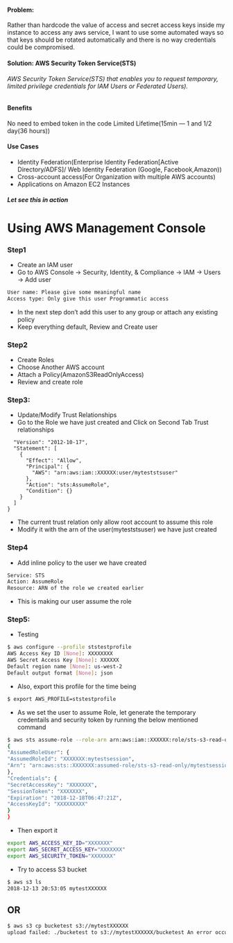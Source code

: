 #### Problem: 
Rather than hardcode the value of access and secret access keys inside my instance to access any aws service, I want to use some automated ways so that keys should be rotated automatically and there is no way credentials could be compromised.

#### Solution: AWS Security Token Service(STS)

###### AWS Security Token Service(STS) that enables you to request temporary, limited privilege credentials for IAM Users or Federated Users).

#### Benefits
No need to embed token in the code
Limited Lifetime(15min — 1 and 1/2 day(36 hours))

#### Use Cases
* Identity Federation(Enterprise Identity Federation[Active Directory/ADFS]/ Web Identity Federation (Google, Facebook,Amazon))
* Cross-account access(For Organization with multiple AWS accounts)
* Applications on Amazon EC2 Instances
##### Let see this in action

# Using AWS Management Console

### Step1
* Create an IAM user
* Go to AWS Console → Security, Identity, & Compliance → IAM → Users → Add user
```sh
User name: Please give some meaningful name
Access type: Only give this user Programmatic access
```
* In the next step don’t add this user to any group or attach any existing policy
* Keep everything default, Review and Create user

### Step2

* Create Roles
* Choose Another AWS account
* Attach a Policy(AmazonS3ReadOnlyAccess)
* Review and create role

### Step3:

* Update/Modify Trust Relationships
* Go to the Role we have just created and Click on Second Tab Trust relationships
```sh{
  "Version": "2012-10-17",
  "Statement": [
    {
      "Effect": "Allow",
      "Principal": {
        "AWS": "arn:aws:iam::XXXXXX:user/myteststsuser"
      },
      "Action": "sts:AssumeRole",
      "Condition": {}
    }
  ]
}
```
* The current trust relation only allow root account to assume this role
* Modify it with the arn of the user(myteststsuser) we have just created

### Step4

* Add inline policy to the user we have created
```sh
Service: STS
Action: AssumeRole
Resource: ARN of the role we created earlier
```
* This is making our user assume the role
### Step5:

* Testing

```sh
$ aws configure --profile ststestprofile
AWS Access Key ID [None]: XXXXXXXX
AWS Secret Access Key [None]: XXXXXX
Default region name [None]: us-west-2
Default output format [None]: json
```
* Also, export this profile for the time being

```sh
$ export AWS_PROFILE=ststestprofile
```
* As we set the user to assume Role, let generate the temporary credentails and security token by running the below mentioned command

```sh
$ aws sts assume-role --role-arn arn:aws:iam::XXXXXX:role/sts-s3-read-only --role-session-name "mytestsession"
{
"AssumedRoleUser": {
"AssumedRoleId": "XXXXXXX:mytestsession",
"Arn": "arn:aws:sts::XXXXXXX:assumed-role/sts-s3-read-only/mytestsession"
},
"Credentials": {
"SecretAccessKey": "XXXXXXX",
"SessionToken": "XXXXXXX",
"Expiration": "2018-12-18T06:47:21Z",
"AccessKeyId": "XXXXXXXXX"
}
}
```
* Then export it

```sh
export AWS_ACCESS_KEY_ID="XXXXXXX"
export AWS_SECRET_ACCESS_KEY="XXXXXXX"
export AWS_SECURITY_TOKEN="XXXXXXX"
```

* Try to access S3 bucket
```sh
$ aws s3 ls
2018-12-13 20:53:05 mytestXXXXXX
```

## OR

```sh
$ aws s3 cp bucketest s3://mytestXXXXXX
upload failed: ./bucketest to s3://mytestXXXXXX/bucketest An error occurred (AccessDenied) when calling the PutObject operation: Access Denied
```